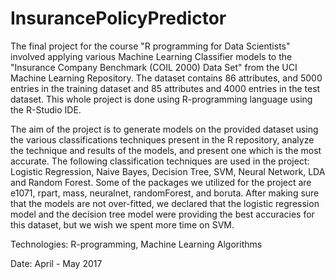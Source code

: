 # InsurancePolicyPredictor
The final project for the course "R programming for Data Scientists" involved applying various Machine Learning Classifier models to the "Insurance Company Benchmark (COIL 2000) Data Set" from the UCI Machine Learning Repository. The dataset contains 86 attributes, and 5000 entries in the training dataset and 85 attributes and 4000 entries in the test dataset. This whole project is done using R-programming language using the R-Studio IDE. 

The aim of the project is to generate models on the provided dataset using the various classifications techniques present in the R repository, analyze the technique and results of the models, and present one which is the most accurate. The following classification techniques are used in the project: Logistic Regression, Naive Bayes, Decision Tree, SVM, Neural Network, LDA and Random Forest. Some of the packages we utilized for the project are e1071, rpart, mass, neuralnet, randomForest, and boruta. 
After making sure that the models are not over-fitted, we declared that the logistic regression model and the decision tree model were providing the best accuracies for this dataset, but we wish we spent more time on SVM.   

Technologies: R-programming, Machine Learning Algorithms

Date: April - May 2017 
